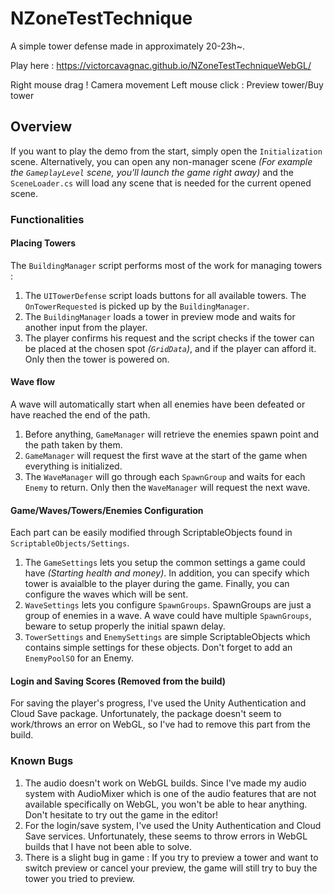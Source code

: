 # NZoneTestTechnique

A simple tower defense made in approximately 20-23h~.

Play here : https://victorcavagnac.github.io/NZoneTestTechniqueWebGL/

Right mouse drag ! Camera movement
Left mouse click : Preview tower/Buy tower

## Overview

If you want to play the demo from the start, simply open the `Initialization` scene.
Alternatively, you can open any non-manager scene _(For example the `GameplayLevel` scene, you'll launch the game right away)_ and the `SceneLoader.cs` will load any scene that is needed for the current opened scene.

### Functionalities

#### Placing Towers

The `BuildingManager` script performs most of the work for managing towers :

1. The `UITowerDefense` script loads buttons for all available towers. The `OnTowerRequested` is picked up by the `BuildingManager`.
2. The `BuildingManager` loads a tower in preview mode and waits for another input from the player.
3. The player confirms his request and the script checks if the tower can be placed at the chosen spot _(`GridData`)_, and if the player can afford it. Only then the tower is powered on.

#### Wave flow

A wave will automatically start when all enemies have been defeated or have reached the end of the path.

1. Before anything, `GameManager` will retrieve the enemies spawn point and the path taken by them.
2. `GameManager` will request the first wave at the start of the game when everything is initialized.
3. The `WaveManager` will go through each `SpawnGroup` and waits for each `Enemy` to return. Only then the `WaveManager` will request the next wave.

#### Game/Waves/Towers/Enemies Configuration

Each part can be easily modified through ScriptableObjects found in `ScriptableObjects/Settings`.

1. The `GameSettings` lets you setup the common settings a game could have _(Starting health and money)_. In addition, you can specify which tower is avaialble to the player during the game. Finally, you can configure the waves which will be sent.
2. `WaveSettings` lets you configure `SpawnGroups`. SpawnGroups are just a group of enemies in a wave. A wave could have multiple `SpawnGroups`, beware to setup properly the initial spawn delay.
3. `TowerSettings` and `EnemySettings` are simple ScriptableObjects which contains simple settings for these objects. Don't forget to add an `EnemyPoolSO` for an Enemy.

#### Login and Saving Scores (Removed from the build)

For saving the player's progress, I've used the Unity Authentication and Cloud Save package. Unfortunately, the package doesn't seem to work/throws an error on WebGL, so I've had to remove this part from the build.

### Known Bugs

1. The audio doesn't work on WebGL builds. Since I've made my audio system with AudioMixer which is one of the audio features that are not available specifically on WebGL, you won't be able to hear anything. Don't hesitate to try out the game in the editor!
2. For the login/save system, I've used the Unity Authentication and Cloud Save services. Unfortunately, these seems to throw errors in WebGL builds that I have not been able to solve.
3. There is a slight bug in game : If you try to preview a tower and want to switch preview or cancel your preview, the game will still try to buy the tower you tried to preview.